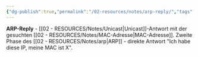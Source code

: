```yaml
---
{"dg-publish":true,"permalink":"/02-resources/notes/arp-reply/","tags":["arp/antwort","unicast/antwort"],"noteIcon":"","updated":"2025-08-27T15:03:19.739+02:00"}
---
```



**ARP-Reply** - [[02 - RESOURCES/Notes/Unicast\|Unicast]]-Antwort mit der gesuchten [[02 - RESOURCES/Notes/MAC-Adresse\|MAC-Adresse]].
Zweite Phase des [[02 - RESOURCES/Notes/arp\|ARP]] - direkte Antwort "Ich habe diese IP, meine MAC ist X".